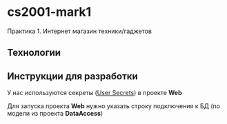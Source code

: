 # cs2001-mark1
Практика 1. Интернет магазин техники/гаджетов

## Технологии

## Инструкции для разработки
У нас используются cекреты ([User Secrets](https://docs.microsoft.com/en-us/aspnet/core/security/app-secrets?view=aspnetcore-3.1&tabs=windows)) в проекте **Web**

Для запуска проекта **Web** нужно указать строку подключения к БД (по модели из проекта **DataAccess**)

